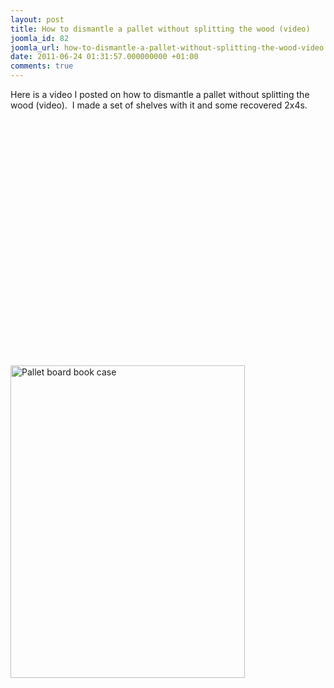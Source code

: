 ```yaml
---
layout: post
title: How to dismantle a pallet without splitting the wood (video)
joomla_id: 82
joomla_url: how-to-dismantle-a-pallet-without-splitting-the-wood-video
date: 2011-06-24 01:31:57.000000000 +01:00
comments: true
---
```

<p>Here is a video I posted on how to dismantle a pallet without splitting the wood (video).  I made a set of shelves with it and some recovered 2x4s.</p>
<p>
<object width="560" height="349">
<param name="movie" value="http://www.youtube.com/v/O7oWaRPpdKU?version=3&amp;hl=en_US&amp;rel=0&amp;hd=1" />
<param name="allowFullScreen" value="true" />
<param name="allowscriptaccess" value="always" /><embed type="application/x-shockwave-flash" width="560" height="349" src="http://www.youtube.com/v/O7oWaRPpdKU?version=3&amp;hl=en_US&amp;rel=0&amp;hd=1" allowscriptaccess="always" allowfullscreen="true"></embed>
</object>
</p>
<p> </p>
<p><img src="http://farm6.static.flickr.com/5142/5864720328_c2dbdbc020.jpg" border="0" alt="Pallet board book case" width="375" height="500" /></p>
